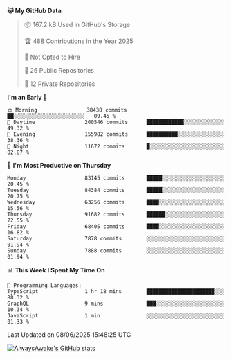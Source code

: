 <!--START_SECTION:waka-->
**🐱 My GitHub Data** 

> 📦 167.2 kB Used in GitHub's Storage 
 > 
> 🏆 488 Contributions in the Year 2025
 > 
> 🚫 Not Opted to Hire
 > 
> 📜 26 Public Repositories 
 > 
> 🔑 12 Private Repositories 
 > 
**I'm an Early 🐤** 

```text
🌞 Morning                38438 commits       ██░░░░░░░░░░░░░░░░░░░░░░░   09.45 % 
🌆 Daytime                200546 commits      ████████████░░░░░░░░░░░░░   49.32 % 
🌃 Evening                155982 commits      ██████████░░░░░░░░░░░░░░░   38.36 % 
🌙 Night                  11672 commits       █░░░░░░░░░░░░░░░░░░░░░░░░   02.87 % 
```
📅 **I'm Most Productive on Thursday** 

```text
Monday                   83145 commits       █████░░░░░░░░░░░░░░░░░░░░   20.45 % 
Tuesday                  84384 commits       █████░░░░░░░░░░░░░░░░░░░░   20.75 % 
Wednesday                63256 commits       ████░░░░░░░░░░░░░░░░░░░░░   15.56 % 
Thursday                 91682 commits       ██████░░░░░░░░░░░░░░░░░░░   22.55 % 
Friday                   68405 commits       ████░░░░░░░░░░░░░░░░░░░░░   16.82 % 
Saturday                 7878 commits        ░░░░░░░░░░░░░░░░░░░░░░░░░   01.94 % 
Sunday                   7888 commits        ░░░░░░░░░░░░░░░░░░░░░░░░░   01.94 % 
```


📊 **This Week I Spent My Time On** 

```text
💬 Programming Languages: 
TypeScript               1 hr 18 mins        ██████████████████████░░░   88.32 % 
GraphQL                  9 mins              ███░░░░░░░░░░░░░░░░░░░░░░   10.34 % 
JavaScript               1 min               ░░░░░░░░░░░░░░░░░░░░░░░░░   01.33 % 
```


 Last Updated on 08/06/2025 15:48:25 UTC
<!--END_SECTION:waka-->

[![AlwaysAwake's GitHub stats](https://github-readme-stats.vercel.app/api?username=AlwaysAwake&show_icons=true&theme=github_dark&count_private=true)](https://github.com/AlwaysAwake/AlwaysAwake)
